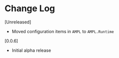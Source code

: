 # Change Log


[Unreleased]

- Moved configuration items in `AMPL` to `AMPL.Runtime`


[0.0.6]

- Initial alpha release